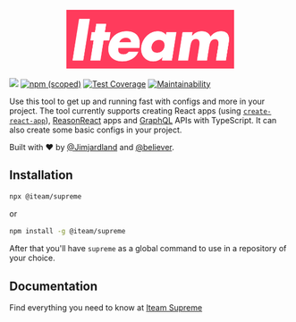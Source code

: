 <div align="center">
  <p>
    <img alt="Iteam Supreme" src="docs/_media/iteam-supreme.png" width="300" />
  </p>
</div>

[![](https://github.com/Iteam1337/supreme/workflows/Release/badge.svg)](https://github.com/Iteam1337/supreme/actions?workflow=Release)
[![npm (scoped)](https://img.shields.io/npm/v/@iteam/supreme)](https://npm.im/@iteam/supreme)
[![Test Coverage](https://api.codeclimate.com/v1/badges/f43b4db75e264464c6d1/test_coverage)](https://codeclimate.com/github/Iteam1337/supreme/test_coverage) [![Maintainability](https://api.codeclimate.com/v1/badges/f43b4db75e264464c6d1/maintainability)](https://codeclimate.com/github/Iteam1337/supreme/maintainability)

Use this tool to get up and running fast with configs and more in your project.
The tool currently supports creating React apps (using [`create-react-app`](https://facebook.github.io/create-react-app)), [ReasonReact](https://reasonml.github.io/reason-react/) apps and [GraphQL](https://graphql.org/) APIs with TypeScript. It can also create some basic configs in your project.

Built with ❤️ by [@Jimjardland](https://github.com/Jimjardland) and [@believer](https://github.com/believer).

## Installation

```bash
npx @iteam/supreme
```

or

```bash
npm install -g @iteam/supreme
```

After that you'll have `supreme` as a global command to use in a repository of your choice.

## Documentation
Find everything you need to know at [Iteam Supreme](https://iteam1337.github.io/#/supreme)
